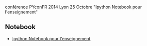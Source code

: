 conférence PYconFR 2014 Lyon 25 Octobre
"Ipython Notebook pour l'enseignement"

Notebook
--------

* [Ipython Notebook pour l'enseignement](http://nbviewer.ipython.org/github/mbuffat/PYconFR2014/blob/master/PYconFR2014.ipynb)

